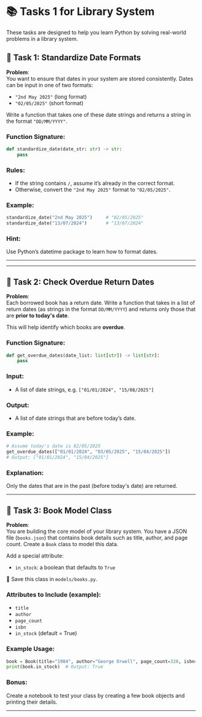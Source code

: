# 📚 Tasks 1 for Library System

These tasks are designed to help you learn Python by solving real-world problems in a library system.

## 📅 Task 1: Standardize Date Formats

**Problem**:  
You want to ensure that dates in your system are stored consistently. Dates can be input in one of two formats:
- `"2nd May 2025"` (long format)
- `"02/05/2025"` (short format)

Write a function that takes one of these date strings and returns a string in the format `"DD/MM/YYYY"`.

### Function Signature:
```python
def standardize_date(date_str: str) -> str:
    pass
```

### Rules:
- If the string contains `/`, assume it’s already in the correct format.
- Otherwise, convert the `"2nd May 2025"` format to `"02/05/2025"`.

### Example:
```python
standardize_date("2nd May 2025")     # "02/05/2025"
standardize_date("13/07/2024")       # "13/07/2024"
```

### Hint:
Use Python’s datetime package to learn how to format dates. 

---

---

## 🧠 Task 2: Check Overdue Return Dates

**Problem**:  
Each borrowed book has a return date. Write a function that takes in a list of return dates (as strings in the format `DD/MM/YYYY`) and returns only those that are **prior to today's date**.

This will help identify which books are **overdue**.

### Function Signature:
```python
def get_overdue_dates(date_list: list[str]) -> list[str]:
    pass
```

### Input:
- A list of date strings, e.g. `["01/01/2024", "15/08/2025"]`

### Output:
- A list of date strings that are before today’s date.

### Example:
```python
# Assume today's date is 02/05/2025
get_overdue_dates(["01/01/2024", "03/05/2025", "15/04/2025"])
# Output: ["01/01/2024", "15/04/2025"]
```

### Explanation:
Only the dates that are in the past (before today's date) are returned.

---

## 📘 Task 3: Book Model Class

**Problem**:  
You are building the core model of your library system. You have a JSON file (`books.json`) that contains book details such as title, author, and page count. Create a `Book` class to model this data.

Add a special attribute:
- `in_stock`: a boolean that defaults to `True`

📁 Save this class in `models/books.py`.

### Attributes to Include (example):
- `title`
- `author`
- `page_count`
- `isbn`
- `in_stock` (default = True)

### Example Usage:
```python
book = Book(title="1984", author="George Orwell", page_count=328, isbn="1234567890")
print(book.in_stock)  # Output: True
```

### Bonus:
Create a notebook to test your class by creating a few book objects and printing their details.

---

